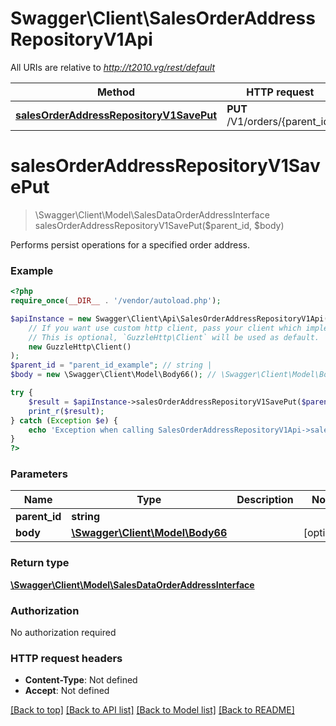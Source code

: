 # Swagger\Client\SalesOrderAddressRepositoryV1Api

All URIs are relative to *http://t2010.vg/rest/default*

Method | HTTP request | Description
------------- | ------------- | -------------
[**salesOrderAddressRepositoryV1SavePut**](SalesOrderAddressRepositoryV1Api.md#salesOrderAddressRepositoryV1SavePut) | **PUT** /V1/orders/{parent_id} | 


# **salesOrderAddressRepositoryV1SavePut**
> \Swagger\Client\Model\SalesDataOrderAddressInterface salesOrderAddressRepositoryV1SavePut($parent_id, $body)



Performs persist operations for a specified order address.

### Example
```php
<?php
require_once(__DIR__ . '/vendor/autoload.php');

$apiInstance = new Swagger\Client\Api\SalesOrderAddressRepositoryV1Api(
    // If you want use custom http client, pass your client which implements `GuzzleHttp\ClientInterface`.
    // This is optional, `GuzzleHttp\Client` will be used as default.
    new GuzzleHttp\Client()
);
$parent_id = "parent_id_example"; // string | 
$body = new \Swagger\Client\Model\Body66(); // \Swagger\Client\Model\Body66 | 

try {
    $result = $apiInstance->salesOrderAddressRepositoryV1SavePut($parent_id, $body);
    print_r($result);
} catch (Exception $e) {
    echo 'Exception when calling SalesOrderAddressRepositoryV1Api->salesOrderAddressRepositoryV1SavePut: ', $e->getMessage(), PHP_EOL;
}
?>
```

### Parameters

Name | Type | Description  | Notes
------------- | ------------- | ------------- | -------------
 **parent_id** | **string**|  |
 **body** | [**\Swagger\Client\Model\Body66**](../Model/Body66.md)|  | [optional]

### Return type

[**\Swagger\Client\Model\SalesDataOrderAddressInterface**](../Model/SalesDataOrderAddressInterface.md)

### Authorization

No authorization required

### HTTP request headers

 - **Content-Type**: Not defined
 - **Accept**: Not defined

[[Back to top]](#) [[Back to API list]](../../README.md#documentation-for-api-endpoints) [[Back to Model list]](../../README.md#documentation-for-models) [[Back to README]](../../README.md)

